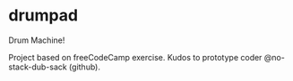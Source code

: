 # drumpad
Drum Machine!

Project based on freeCodeCamp exercise.
Kudos to prototype coder @no-stack-dub-sack (github).